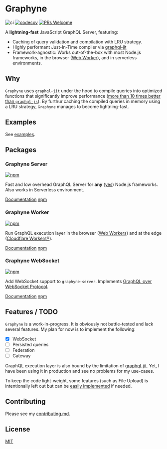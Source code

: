 # Graphyne

![ci](https://github.com/hoangvvo/graphyne/workflows/Test%20and%20coverage/badge.svg)
[![codecov](https://codecov.io/gh/hoangvvo/graphyne/branch/master/graph/badge.svg)](https://codecov.io/gh/hoangvvo/graphyne)
[![PRs Welcome](https://badgen.net/badge/PRs/welcome/ff5252)](/CONTRIBUTING.md)

A **lightning-fast** JavaScript GraphQL Server, featuring:

- Caching of query validation and compilation with LRU strategy.
- Highly performant Just-In-Time compiler via [graphql-jit](https://github.com/zalando-incubator/graphql-jit)
- Framework-agnostic: Works out-of-the-box with most Node.js frameworks, in the browser ([Web Worker](https://developer.mozilla.org/en-US/docs/Web/API/Web_Workers_API)), and in serverless environments.

## Why

`Graphyne` uses `graphql-jit` under the hood to compile queries into optimized functions that significantly improve performance ([more than 10 times better than `graphql-js`](https://github.com/zalando-incubator/graphql-jit#benchmarks)). By furthur caching the compiled queries in memory using a LRU strategy, `Graphyne` manages to become lightning-fast.

## Examples

See [examples](examples).

## Packages

### Graphyne Server

[![npm](https://badgen.net/npm/v/graphyne-server)](https://www.npmjs.com/package/graphyne-server)

Fast and low overhead GraphQL Server for **any** ([yes](packages/graphyne-server#framework-specific-integration)) Node.js frameworks. Also works in Serverless environment.

[Documentation](packages/graphyne-server) [npm](https://www.npmjs.com/package/graphyne-server)

### Graphyne Worker

[![npm](https://badgen.net/npm/v/graphyne-worker)](https://www.npmjs.com/package/graphyne-worker)

Run GraphQL execution layer in the browser ([Web Workers](https://developer.mozilla.org/en-US/docs/Web/API/Web_Workers_API)) and at the edge ([Cloudflare Workers®](https://workers.cloudflare.com/)).

[Documentation](packages/graphyne-worker) [npm](https://www.npmjs.com/package/graphyne-worker)

### Graphyne WebSocket

[![npm](https://badgen.net/npm/v/graphyne-ws)](https://www.npmjs.com/package/graphyne-ws)

Add WebSocket support to `graphyne-server`. Implements [GraphQL over WebSocket Protocol](https://github.com/apollographql/subscriptions-transport-ws/blob/master/PROTOCOL.md).

[Documentation](packages/graphyne-ws) [npm](https://www.npmjs.com/package/graphyne-ws)

## Features / TODO

`Graphyne` is a work-in-progress. It is obviously not battle-tested and lack several features. My plan for now is to implement the following:

- [x] WebSocket
- [ ] Persisted queries
- [ ] Federation
- [ ] Gateway

GraphQL execution layer is also bound by the limitation of [graphql-jit](https://github.com/zalando-incubator/graphql-jit#differences-to-graphql-js). Yet, I have been using it in production and see no problems for my use-cases.

To keep the code light-weight, some features (such as File Upload) is intentionally left out but can be [easily implemented](packages/graphyne-server#file-uploads) if needed.

## Contributing

Please see my [contributing.md](/CONTRIBUTING.md).

## License

[MIT](LICENSE)
